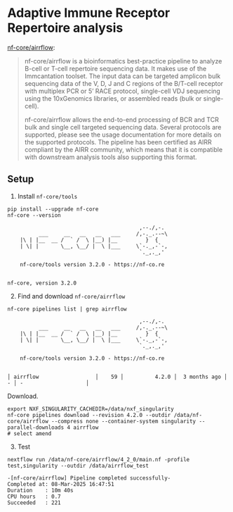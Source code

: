 # Adaptive Immune Receptor Repertoire analysis

[nf-core/airrflow](https://nf-co.re/airrflow/4.2.0/):

> nf-core/airrflow is a bioinformatics best-practice pipeline to analyze B-cell or T-cell repertoire sequencing data. It makes use of the Immcantation toolset. The input data can be targeted amplicon bulk sequencing data of the V, D, J and C regions of the B/T-cell receptor with multiplex PCR or 5’ RACE protocol, single-cell VDJ sequencing using the 10xGenomics libraries, or assembled reads (bulk or single-cell).
>
> nf-core/airrflow allows the end-to-end processing of BCR and TCR bulk and single cell targeted sequencing data. Several protocols are supported, please see the usage documentation for more details on the supported protocols. The pipeline has been certified as AIRR compliant by the AIRR community, which means that it is compatible with downstream analysis tools also supporting this format.

## Setup

1. Install `nf-core/tools`

```console
pip install --upgrade nf-core
nf-core --version
```
```
                                          ,--./,-.
          ___     __   __   __   ___     /,-._.--~\
    |\ | |__  __ /  ` /  \ |__) |__         }  {
    | \| |       \__, \__/ |  \ |___     \`-._,-`-,
                                          `._,._,'

    nf-core/tools version 3.2.0 - https://nf-co.re


nf-core, version 3.2.0
```

2. Find and download `nf-core/airrflow`

```console
nf-core pipelines list | grep airrflow
```
```
                                          ,--./,-.
          ___     __   __   __   ___     /,-._.--~\
    |\ | |__  __ /  ` /  \ |__) |__         }  {
    | \| |       \__, \__/ |  \ |___     \`-._,-`-,
                                          `._,._,'

    nf-core/tools version 3.2.0 - https://nf-co.re


│ airrflow                  │    59 │          4.2.0 │  3 months ago │           - │ -                    │
```

Download.

```console
export NXF_SINGULARITY_CACHEDIR=/data/nxf_singularity
nf-core pipelines download --revision 4.2.0 --outdir /data/nf-core/airrflow --compress none --container-system singularity --parallel-downloads 4 airrflow
# select amend
```

3. Test

```console
nextflow run /data/nf-core/airrflow/4_2_0/main.nf -profile test,singularity --outdir /data/airrflow_test
```
```
-[nf-core/airrflow] Pipeline completed successfully-
Completed at: 08-Mar-2025 16:47:51
Duration    : 10m 40s
CPU hours   : 0.7
Succeeded   : 221
```

